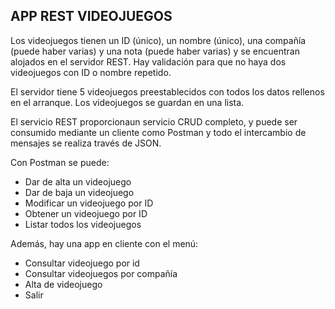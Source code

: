 ## APP REST VIDEOJUEGOS

Los videojuegos tienen un ID (único), un nombre (único), una compañía (puede haber varias) 
y una nota (puede haber varias) y se encuentran alojados en el servidor REST. 
Hay validación para que no haya dos videojuegos con ID o nombre repetido.

El servidor tiene 5 videojuegos preestablecidos con todos los datos rellenos en el arranque. 
Los videojuegos se guardan en una lista.

El servicio REST proporcionaun servicio CRUD completo, y puede ser consumido mediante un cliente 
como Postman y todo el intercambio de mensajes se realiza través de JSON.

Con Postman se puede:
- Dar de alta un videojuego
- Dar de baja un videojuego
- Modificar un videojuego por ID
- Obtener un videojuego por ID
- Listar todos los videojuegos

Además, hay una app en cliente con el menú:
- Consultar videojuego por id
- Consultar videojuegos por compañía
- Alta de videojuego
- Salir
